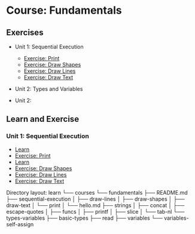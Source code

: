 # Course: Fundamentals

## Exercises

- Unit 1: Sequential Execution

  - [Exercise: Print](sequential-execution/print/README.md)
  - [Exercise: Draw Shapes](sequential-execution/draw-shapes/README.md)
  - [Exercise: Draw Lines](sequential-execution/draw-lines/README.md)
  - [Exercise: Draw Text](sequential-execution/draw-text/README.md)

- Unit 2: Types and Variables

- Unit 2:

## Learn and Exercise

### Unit 1: Sequential Execution

- [Learn](sequential-execution/sequence.md)
- [Exercise: Print](sequential-execution/print/README.md)
- [Learn](sequential-execution/draw-commands.md)
- [Exercise: Draw Shapes](sequential-execution/draw-shapes/README.md)
- [Exercise: Draw Lines](sequential-execution/draw-lines/README.md)
- [Exercise: Draw Text](sequential-execution/draw-text/README.md)

Directory layout:
learn
└── courses
└── fundamentals
├── README.md
├── sequential-execution
│ ├── draw-lines
│ ├── draw-shapes
│ ├── draw-text
│ └── print
│ └── hello.md
├── strings
│ ├── concat
│ ├── escape-quotes
│ ├── funcs
│ ├── printf
│ ├── slice
│ └── tab-nl
└── types-variables
├── basic-types
├── read
├── variables
└── variables-self-assign
